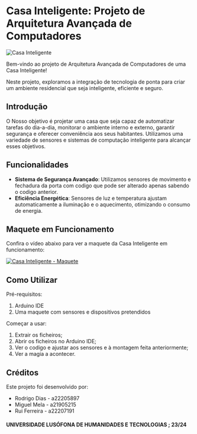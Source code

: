 # Casa Inteligente: Projeto de Arquitetura Avançada de Computadores

![Casa Inteligente](https://exemplo.com/imagem.jpg)

Bem-vindo ao projeto de Arquitetura Avançada de Computadores de uma Casa Inteligente! 

Neste projeto, exploramos a integração de tecnologia de ponta para criar um ambiente residencial que seja inteligente, eficiente e seguro.

## Introdução

O Nosso objetivo é projetar uma casa que seja capaz de automatizar tarefas do dia-a-dia, monitorar o ambiente interno e externo, garantir segurança e oferecer conveniência aos seus habitantes. 
Utilizamos uma variedade de sensores e sistemas de computação inteligente para alcançar esses objetivos.

## Funcionalidades

- **Sistema de Segurança Avançado**: Utilizamos sensores de movimento e fechadura da porta com codigo que pode ser alterado apenas sabendo o codigo anterior.
- **Eficiência Energética**: Sensores de luz e temperatura ajustam automaticamente a iluminação e o aquecimento, otimizando o consumo de energia.

## Maquete em Funcionamento

Confira o vídeo abaixo para ver a maquete da Casa Inteligente em funcionamento:

[![Casa Inteligente - Maquete](https://exemplo.com/video_thumbnail.jpg)](https://exemplo.com/video)

## Como Utilizar

Pré-requisitos:

1. Arduino IDE
2. Uma maquete com sensores e dispositivos pretendidos

Começar a usar:

1. Extrair os ficheiros;
2. Abrir os ficheiros no Arduino IDE;
3. Ver o codigo e ajustar aos sensores e à montagem feita anteriormente;
4. Ver a magia a acontecer.

## Créditos

Este projeto foi desenvolvido por:

- Rodrigo Dias - a22205897
- Miguel Mela - a21905215
- Rui Ferreira - a22207191

#### UNIVERSIDADE LUSÓFONA DE HUMANIDADES E TECNOLOGIAS ; 23/24
